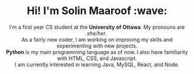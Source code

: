 <h1 align="center"> Hi! I'm Solin Maaroof :wave:</h1>
<p align="center"> I'm a first year CS student at the <b>University of Ottawa</b>. My pronouns are <i>she/her</i>. </br>
As a fairly new coder, I am working on improving my skills and experimenting with new projects. </br>
<b>Python</b> is my main programming language as of now. I also have familiarity with HTML, CSS, and Javascript. </br>
I am currently interested in learning Java, MySQL, React, and Node. </p>

